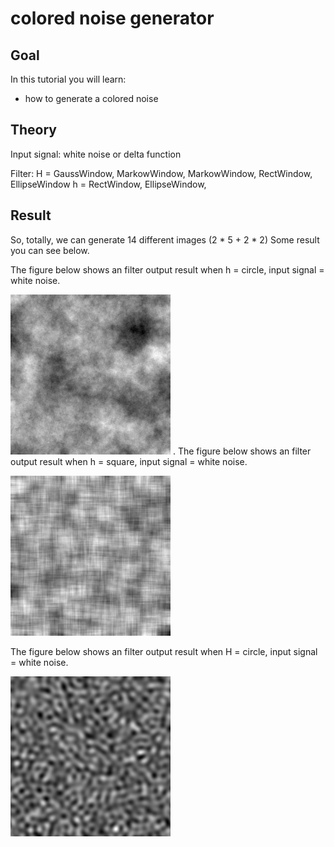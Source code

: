 colored noise generator
==========================

Goal
----

In this tutorial you will learn:

-   how to generate a colored noise

Theory
------
Input signal: 
white noise or delta function

Filter:
H = GaussWindow, MarkowWindow, MarkowWindow, RectWindow, EllipseWindow
h = RectWindow, EllipseWindow, 

Result
------
So, totally, we can generate 14 different images (2 * 5 + 2 * 2)
Some result you can see below.

The figure below shows an filter output result when h = circle, input signal = white noise.

![](/www/images/h=circle.jpg)
.
The figure below shows an filter output result when h = square, input signal = white noise.

![](/www/images/h=square.jpg)

The figure below shows an filter output result when H = circle, input signal = white noise.

![](/www/images/HH=circle.jpg)
